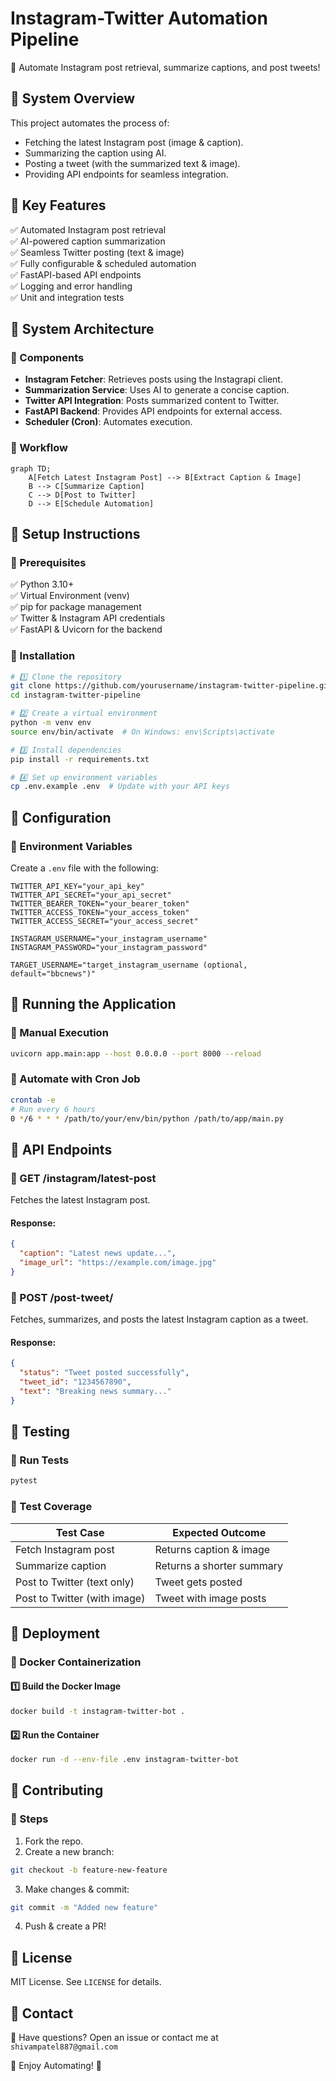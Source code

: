 # Instagram-Twitter Automation Pipeline

🚀 Automate Instagram post retrieval, summarize captions, and post tweets!

## 📌 System Overview

This project automates the process of:

- Fetching the latest Instagram post (image & caption).
- Summarizing the caption using AI.
- Posting a tweet (with the summarized text & image).
- Providing API endpoints for seamless integration.

## 🔹 Key Features

✅ Automated Instagram post retrieval  
✅ AI-powered caption summarization  
✅ Seamless Twitter posting (text & image)  
✅ Fully configurable & scheduled automation  
✅ FastAPI-based API endpoints  
✅ Logging and error handling  
✅ Unit and integration tests  

## 📌 System Architecture

### 🔹 Components

- **Instagram Fetcher**: Retrieves posts using the Instagrapi client.
- **Summarization Service**: Uses AI to generate a concise caption.
- **Twitter API Integration**: Posts summarized content to Twitter.
- **FastAPI Backend**: Provides API endpoints for external access.
- **Scheduler (Cron)**: Automates execution.

### 🔹 Workflow

```mermaid
graph TD;
    A[Fetch Latest Instagram Post] --> B[Extract Caption & Image]
    B --> C[Summarize Caption]
    C --> D[Post to Twitter]
    D --> E[Schedule Automation]
```

## 📌 Setup Instructions

### 🔹 Prerequisites

✅ Python 3.10+  
✅ Virtual Environment (venv)  
✅ pip for package management  
✅ Twitter & Instagram API credentials  
✅ FastAPI & Uvicorn for the backend  

### 🔹 Installation

```bash
# 1️⃣ Clone the repository
git clone https://github.com/yourusername/instagram-twitter-pipeline.git
cd instagram-twitter-pipeline

# 2️⃣ Create a virtual environment
python -m venv env
source env/bin/activate  # On Windows: env\Scripts\activate

# 3️⃣ Install dependencies
pip install -r requirements.txt

# 4️⃣ Set up environment variables
cp .env.example .env  # Update with your API keys
```

## 📌 Configuration

### 🔹 Environment Variables

Create a `.env` file with the following:

```env
TWITTER_API_KEY="your_api_key"
TWITTER_API_SECRET="your_api_secret"
TWITTER_BEARER_TOKEN="your_bearer_token"
TWITTER_ACCESS_TOKEN="your_access_token"
TWITTER_ACCESS_SECRET="your_access_secret"

INSTAGRAM_USERNAME="your_instagram_username"
INSTAGRAM_PASSWORD="your_instagram_password"

TARGET_USERNAME="target_instagram_username (optional, default="bbcnews")"
```

## 📌 Running the Application

### 🔹 Manual Execution

```bash
uvicorn app.main:app --host 0.0.0.0 --port 8000 --reload
```

### 🔹 Automate with Cron Job

```bash
crontab -e
# Run every 6 hours
0 */6 * * * /path/to/your/env/bin/python /path/to/app/main.py
```
## 📌 API Endpoints

### 🔹 GET /instagram/latest-post

Fetches the latest Instagram post.

#### Response:
```json
{
  "caption": "Latest news update...",
  "image_url": "https://example.com/image.jpg"
}
```

### 🔹 POST /post-tweet/

Fetches, summarizes, and posts the latest Instagram caption as a tweet.

#### Response:
```json
{
  "status": "Tweet posted successfully",
  "tweet_id": "1234567890",
  "text": "Breaking news summary..."
}
```

## 📌 Testing

### 🔹 Run Tests

```bash
pytest
```

### 🔹 Test Coverage

| Test Case                     | Expected Outcome          |
|--------------------------------|---------------------------|
| Fetch Instagram post           | Returns caption & image  |
| Summarize caption              | Returns a shorter summary |
| Post to Twitter (text only)    | Tweet gets posted        |
| Post to Twitter (with image)   | Tweet with image posts   |

## 📌 Deployment

### 🔹 Docker Containerization

#### 1️⃣ Build the Docker Image

```bash
docker build -t instagram-twitter-bot .
```

#### 2️⃣ Run the Container

```bash
docker run -d --env-file .env instagram-twitter-bot
```

## 📌 Contributing

### 🔹 Steps

1. Fork the repo.
2. Create a new branch:

```bash
git checkout -b feature-new-feature
```

3. Make changes & commit:

```bash
git commit -m "Added new feature"
```

4. Push & create a PR!

## 📌 License

MIT License. See `LICENSE` for details.

## 📌 Contact

💬 Have questions? Open an issue or contact me at `shivampatel887@gmail.com`

🚀 Enjoy Automating! 🎉

